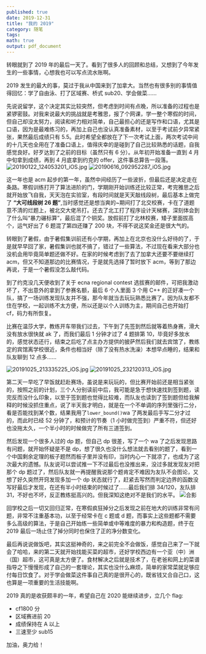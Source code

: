```yaml
---
published: true
date: 2019-12-31
title: "我的 2019"
category: 随笔
tags: 
math: true
output: pdf_document
---
```

转眼就到了 2019 年的最后一天了。看到了很多人的回顾和总结，又想到了今年发生的一些事情，心想我也可以写点流水账啊。

2019 发生的最大的事，莫过于我从中国来到了加拿大。当然也有很多别的事情值得回忆：学了自由泳、打了区域赛、桥式 sub20、学会做菜……

先说说留学，这个决定其实比较突然，但考虑到时间有点晚，所以准备的过程也是紧锣密鼓。对我来说最大的挑战就是考雅思，报了个网课，学一整个寒假的时间，但自己却没太努力，阅读和听力相对简单，自己最担心的还是写作和口语，尤其是口语，因为是最难练习的，再加上自己也没认真准备素材，以至于考试前夕异常紧张，果然最后成绩只有 5.5。此时希望全都放在了下一次考试上面，两次考试中间的十几天也全用在了准备口语上，值得庆幸的是碰到了自己比较熟悉的话题，自我感觉良好。好歹达到了之前的目标（虽然只有 6 分）。从年初开始准备一直到 4 月中旬拿到成绩，再到 4 月底拿到约克的 offer，这件事总算告一段落。
![20190122_124053201_iOS.jpg](https://i.loli.net/2020/01/01/kY9FzwxWGioInrp.jpg)
![20190616_092952287_iOS.jpg](https://i.loli.net/2020/01/01/lcUawHJMIhqe9yo.jpg)

这一年也是 acm 起步的第一年，虽然中间经历了一些波折，但最后还是决定走在条路。寒假训练打开了算法进阶的门，学期刚开始训练还比较正常，考完雅思之后就开始放飞自我，天天泡在实验室，有段时间就是天天敲线段树，最后基本上做完了 **“大可线段树 26 题”**,当时感觉还是想当爽的~期间打了北交校赛，卡在了道题意不清的烂题上，被北交大佬吊打。还去了北工打了程序设计天梯赛，深刻体会到了什么叫“暴力碾标算”，最后混了个铜奖。放假前打了北林校赛，矮子里面拔高个，运气好出了 6 题混了第四还赚了 200 块，不得不说这奖金还是很大气的。

转眼到了暑假，由于暑假集训前还有小学期，再加上在北京也没什么好待的了，于是就早早回了家，暑假集训也就不搞了，错过了一些算法，不过现在看来大部分也没机会用毕竟简单题还做不好。在家的时候考虑到了去了加拿大还要不要继续打 acm，但又不知道那边的比赛情况，于是就先选择了暂时放下 acm，等到了那边再说，于是一个暑假没怎么敲代码。

到了约克没几天便收到了关于 ecna regional contest 选拔赛的邮件，可把我激动坏了，不出意外的拿到了参赛名额，最后 6 个人里面 3 个用 C++ 的正好凑一个队，搞了一场训练发现队友并不强，那今年就当去玩玩熟悉比赛了。因为队友都不住在学校，一起训练不太方便，所以还是以个人训练为主，期间自己也开始打 cf，码力有所恢复。

比赛在温莎大学，教练开车带我们过去，下午到了先签到然后就等着热身赛，滑大没有放水很快就 ak 了，而我们最后 1 分钟才过了 4 题排第 10，毕竟好多放水的，感觉状态还行，结束之后吃了点主办方提供的披萨然后我们就去宾馆了，教练定的宾馆离学校很近，条件也相当好（除了没有热水洗澡）本想早点睡的，结果和队友聊到 12 点多……

![20191025_213335225_iOS.jpg](https://i.loli.net/2020/01/01/I3PACyHfvw1N54b.jpg)
![20191025_232120313_iOS.jpg](https://i.loli.net/2020/01/01/XjSFQJTe293MGtn.jpg)

第二天一早吃了早饭就赶赴赛场，虽说是来玩玩的，但比赛开始前还是相当紧张的，按照之前的计划，三个人分别读前中后，我可能是急于想快速找到签到题，读完反而没什么印象，以至于签到题也觉得比较难，而队友也读到了签到题但给我解释的时候没抓住重点，说了半天我才明白，就是在一个不单调的序列里强行二分，看是否能找到某个数，结果我用了`lower_bound()`wa 了两发最后手写二分才过的，而此时已经 52 分钟了，和预计的节奏（1 小时做完签到）严重不符，但还好也没拖太久，一个半小时的时候做完了所有三道签到。

然后发现一个很多人过的 dp 题，但自己 dp 很差，写了一个 wa 了之后发现思路有问题，就开始怀疑是不是 dp，想了很久也没什么想法就去看别的题了，看到一个中国剩余定理的板子题然而板子里并没有印，当时内心一下就凉了，也成为了这次最大的遗憾。队友说可以尝试推一下不过最后也没推出来，没过多就发现友对把那个 dp 题过了，然后队友就一再提醒我说那个题肯定不难因为友队不会图论，又想了好久突然开窍发现多加一个 dp 状态就行了，赶紧去写然而判定边界的函数没写好最后才发现，在还有半小时结束的时候过了……最后我们排 34/120，友队排 31，不好也不坏，反正教练挺高兴的。但我深知这绝对不是我们的水平。
![合影](https://wiki.eecs.yorku.ca/project/ACM/_media/acm_2019.jpg)

回学校之后一切又回归正常，在寒假疯狂掉分之后发现之前在地大的训练非常有问题，非常不注重基本功，以至于经常卡在 c 题或 d 题，而事实上这些题都不需要多么高级的算法，于是自己开始练一些简单或中等难度的暴力和构造题，终于在 2019 最后一场止住了掉分同时也保住了正的净分数变化。

最后再说说做饭吧，其实这挺神奇的，来之前完全不会做饭，感觉自己来了一下就会了哈哈，来的第二天就开始找能买菜的超市，还好学校西边有一个亚（中）洲（国）超市，这可真是太方便了。食材解决之后就是技术了，在老爸和网上的菜谱指导之下慢慢形成了自己的一套理论，其实也没什么麻烦，简单的家常菜就足够应付每日饮食了。对于学会做菜这件事自己真的是很开心的，既省钱又合自己口，这也算是一项重要的生活技能啊。

2019 真的是收获颇丰的一年，希望自己在 2020 能继续进步，立几个 flag:

- cf1800 分
- 区域赛进前 20
- 成绩保持在 A 以上
- 三速至少 sub15

加油，奥力给！
